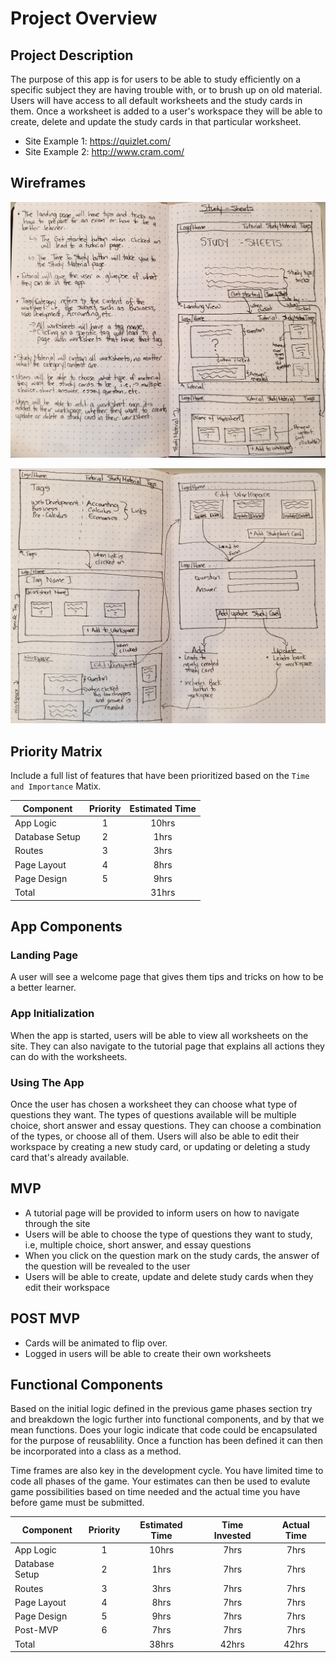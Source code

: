 # Project Overview

## Project Description

<!-- Use this section to describe your final project and perhaps any links to relevant sites that help convey the concept and/or functionality. -->

The purpose of this app is for users to be able to study efficiently on a specific subject they are having trouble with, or to brush up on old material. Users will have access to all default worksheets and the study cards in them. Once a worksheet is added to a user's workspace they will be able to create, delete and update the study cards in that particular worksheet.

- Site Example 1: https://quizlet.com/
- Site Example 2: http://www.cram.com/

## Wireframes

<!-- Include images of your wireframes.  -->
![wireframe1](images/wireframe1.jpg)

![wireframe2](images/wireframe2.jpg)

## Priority Matrix

Include a full list of features that have been prioritized based on the `Time and Importance` Matix. 

| Component | Priority | Estimated Time |
| --- | :---: |  :---: |
| App Logic | 1 | 10hrs| 
| Database Setup | 2 | 1hrs| 
| Routes | 3 | 3hrs| 
| Page Layout | 4 | 8hrs| 
| Page Design | 5 | 9hrs|
| Total |  | 31hrs| 



## App Components

### Landing Page
<!-- What will a user see when they start your app? -->
A user will see a welcome page that gives them tips and tricks on how to be a better learner.

### App Initialization
<!-- What will a user see when the app is started?  -->
When the app is started, users will be able to view all worksheets on the site. They can also navigate to the tutorial page that explains all actions they can do with the worksheets.

### Using The App
<!-- What will be the flow of the game, what will the user be expected to do and what will the user expect from the game. -->
Once the user has chosen a worksheet they can choose what type of questions they want. The types of questions available will be multiple choice, short answer and essay questions. They can choose a combination of the types, or choose all of them. Users will also be able to edit their workspace by creating a new study card, or updating or deleting a study card that's already available.


## MVP 

<!-- Include the full list of features that will be part of your MVP  -->
- A tutorial page will be provided to inform users on how to navigate through the site
- Users will be able to choose the type of questions they want to study, i.e, multiple choice, short answer, and essay questions
- When you click on the question mark on the study cards, the answer of the question will be revealed to the user
- Users will be able to create, update and delete study cards when they edit their workspace

## POST MVP

<!-- Include the full list of features that you are considering for POST MVP -->
- Cards will be animated to flip over.
- Logged in users will be able to create their own worksheets

## Functional Components

Based on the initial logic defined in the previous game phases section try and breakdown the logic further into functional components, and by that we mean functions.  Does your logic indicate that code could be encapsulated for the purpose of reusablility.  Once a function has been defined it can then be incorporated into a class as a method. 

Time frames are also key in the development cycle.  You have limited time to code all phases of the game.  Your estimates can then be used to evalute game possibilities based on time needed and the actual time you have before game must be submitted. 

| Component | Priority | Estimated Time | Time Invested | Actual Time |
| --- | :---: |  :---: | :---: | :---: |
| App Logic | 1 | 10hrs| 7hrs | 7hrs |
| Database Setup | 2 | 1hrs| 7hrs | 7hrs |
| Routes | 3 | 3hrs| 7hrs | 7hrs |
| Page Layout | 4 | 8hrs| 7hrs | 7hrs |
| Page Design | 5 | 9hrs| 7hrs | 7hrs |
| Post-MVP | 6 | 7hrs| 7hrs | 7hrs |
| Total |  | 38hrs| 42hrs | 42hrs |
